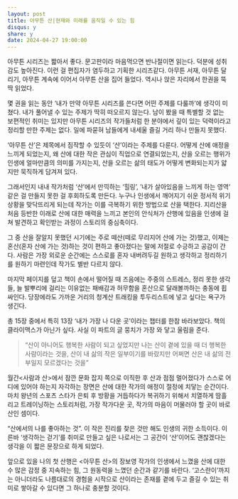 ```yaml
---
layout: post
title: 아무튼 산|현재와 미래를 움직일 수 있는 힘
disqus: y
share: y
date: 2024-04-27 19:00:00
---
```



아무튼 시리즈는 짧아서 좋다. 문고판이라 마음먹으면 반나절이면 읽는다. 덕분에 성취감도 높아진다. 이런 걸 편집자가 염두하고 기획한 시리즈같다. 아무튼 서재, 아무튼 달리기, 아무튼 계속에 이어서 아무튼 산을 집어 들었다. 역시나 앉은 자리에서 한권을 뚝딱 읽었다. 

몇 권을 읽는 동안 ‘내가 만약 아무튼 시리즈를 쓴다면 어떤 주제를 다룰까’에 생각이 미쳤다. 내가 풀어낼 수 있는 주제가 딱히 떠오르지 않는다. 남이 봤을 때 특별할 것 없는 보편적인 취미는 있지만 아무튼 시리즈의 작가들처럼 한 분야에서 깊이 있는 덕력이라고 정리할 만한 주제는 없다. 일에 파묻혀 남들에게 내세울 즐길 거리 하나 만들지 못했다. 

‘아무튼 산’은  제목에서 짐작할 수 있듯이 ‘산’이라는 주제를 다룬다. 어떻게 산에 애정을 느끼게 되었는지, 왜 산에 대한 작은 관심이 직업으로 연결되었는지, 산을 오르는 행위가 인생에 얼마만큼의 의미를 가지는지, 산을 오르는 삶의 태도가 어떻게 변화되는지가 얇지만 묵직하게 담겨져 있다. 

그래서인지 내내 작가처럼 ‘산’에서 만끽하는 ‘힐링’, ’내가 살아있음을 느끼게 하는 영역’ 같은 걸 만들지 못한 걸 후회하도록 만든다. 누구나 인생에서 깨어지기 쉬운 정서적 위기 상황을 맞닥뜨리게 되는데 작가는 이를 극복하기 위한 방법으로 산을 택한다. 지리산을 처음 등반한 이래로 산에 대한 매력을 느끼고 본인의 안식처가 산행에 있음을 인생에 걸쳐 발견하고 확인받는 과정이 스토리의 중심축이다.

 그 중 산을 잘알지 못했던 시기에는 주로 떼산(떼로 무리지어 산에 가는 것)했고, 이제는 혼산(혼자 산에 가는 것)하는 것이 편하고 좋아졌다는 말에 저절로 수긍하고 공감이 간다. 사람은 가장 외로운 순간에는 스스로를 혼자 내버려두길 원하고 생각하고 정리하기를 원하기 마련인데 작가도 별반 다르지 않다.  

마지막 페이지를 덮고 책이 손에서 떨어질 때 즈음에는 주중의 스트레스, 정리 못한 생각들, 늘 발뿌리에 걸리는 이유없는 패배감과 허무함을 혼산으로 달래볼까하는 충동에 휩싸인다. 당장에라도 가까운 거리의 청계산 트래킹을 투두리스트에 넣고 싶다는 욕구가 생긴다. 

총 15장 중에서 특히 13장 ‘내가 가장 나 다운 곳’이라는 챕터를 한참 바라보았다. 책의 클라이맥스가 아닌가 싶다. 사실 이 파트의 글 뭉치가 가장 와 닿고 울림을 준다. 

>“산이 아니어도 행복한 사람이 되고 싶었지만 나는 산이 곁에 있을 때 더 행복한 사람이라는 것을, 산이 내 삶의 작은 일부이기를 바랐지만 어쩌면 산은 내 삶의 전부일지 모르겠다는 것을”

월간<사람과 산>에서 잠깐 문화 잡지 쪽으로 이직한 후 산과 점점 멀어졌다가 스스로 어디에 있어야 하는지 자각하는 장면은 산에 대한 작가의 애정이 절정에 치닿는 순간이다. 마치 왕년의 스포츠 스타가 은퇴 후 방황을 거듭하다가 복귀하기 위해서 치열하게 땀흘리고 트레이닝하는 스토리처럼, 가장 작가다운 곳, 작가의 마음이 머물러야 할 곳이 바로 산인 셈이다. 

“산에서의 나를 좋아하는 것”. 이 작은 진리를 찾은 것만 해도 인생의 귀한 소득이다. 이른바 ‘생각하는 걷기’를 취미로 만들고 싶은 나로서는 그 공간이 ‘산’이어도 괜찮겠다는 생각을 이 짧은 문장으로 하게 되었다. 

앞으로 있을 나의 첫 산행은 <아무튼 산>의 장보영 작가의 인생에서 느꼈을 산에 대한 수 많은 감정 중 지속하는 힘, 그 원동력을 느꼈던 순간과 같기를 바란다. ‘고스란이’까지는 아니더라도 나름대로의 경험을 시작으로 산이라는 존재를 곁에 두고 즐길 수 있는 취미로 쌓아갈 수 있다면 그 하나로 충분할 것이다.  
